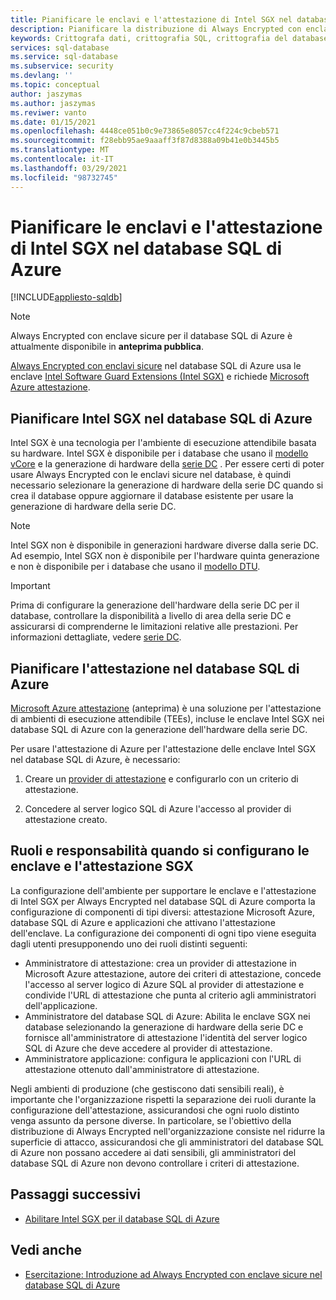 ```yaml
---
title: Pianificare le enclavi e l'attestazione di Intel SGX nel database SQL di Azure
description: Pianificare la distribuzione di Always Encrypted con enclavi sicure nel database SQL di Azure.
keywords: Crittografa dati, crittografia SQL, crittografia del database, dati sensibili, Always Encrypted, enclavi sicure, SGX, attestazione
services: sql-database
ms.service: sql-database
ms.subservice: security
ms.devlang: ''
ms.topic: conceptual
author: jaszymas
ms.author: jaszymas
ms.reviwer: vanto
ms.date: 01/15/2021
ms.openlocfilehash: 4448ce051b0c9e73865e8057cc4f224c9cbeb571
ms.sourcegitcommit: f28ebb95ae9aaaff3f87d8388a09b41e0b3445b5
ms.translationtype: MT
ms.contentlocale: it-IT
ms.lasthandoff: 03/29/2021
ms.locfileid: "98732745"
---
```

# <a name="plan-for-intel-sgx-enclaves-and-attestation-in-azure-sql-database"></a>Pianificare le enclavi e l'attestazione di Intel SGX nel database SQL di Azure

[!INCLUDE[appliesto-sqldb](../includes/appliesto-sqldb.md)]

> [!NOTE]
> Always Encrypted con enclave sicure per il database SQL di Azure è attualmente disponibile in **anteprima pubblica**.

[Always Encrypted con enclavi sicure](/sql/relational-databases/security/encryption/always-encrypted-enclaves) nel database SQL di Azure usa le enclave [Intel Software Guard Extensions (Intel SGX)](https://itpeernetwork.intel.com/microsoft-azure-confidential-computing/) e richiede [Microsoft Azure attestazione](/sql/relational-databases/security/encryption/always-encrypted-enclaves#secure-enclave-attestation).

## <a name="plan-for-intel-sgx-in-azure-sql-database"></a>Pianificare Intel SGX nel database SQL di Azure

Intel SGX è una tecnologia per l'ambiente di esecuzione attendibile basata su hardware. Intel SGX è disponibile per i database che usano il [modello vCore](service-tiers-vcore.md) e la generazione di hardware della [serie DC](service-tiers-vcore.md?#dc-series) . Per essere certi di poter usare Always Encrypted con le enclavi sicure nel database, è quindi necessario selezionare la generazione di hardware della serie DC quando si crea il database oppure aggiornare il database esistente per usare la generazione di hardware della serie DC.

> [!NOTE]
> Intel SGX non è disponibile in generazioni hardware diverse dalla serie DC. Ad esempio, Intel SGX non è disponibile per l'hardware quinta generazione e non è disponibile per i database che usano il [modello DTU](service-tiers-dtu.md).

> [!IMPORTANT]
> Prima di configurare la generazione dell'hardware della serie DC per il database, controllare la disponibilità a livello di area della serie DC e assicurarsi di comprenderne le limitazioni relative alle prestazioni. Per informazioni dettagliate, vedere [serie DC](service-tiers-vcore.md#dc-series).

## <a name="plan-for-attestation-in-azure-sql-database"></a>Pianificare l'attestazione nel database SQL di Azure

[Microsoft Azure attestazione](../../attestation/overview.md) (anteprima) è una soluzione per l'attestazione di ambienti di esecuzione attendibile (TEEs), incluse le enclave Intel SGX nei database SQL di Azure con la generazione dell'hardware della serie DC.

Per usare l'attestazione di Azure per l'attestazione delle enclave Intel SGX nel database SQL di Azure, è necessario:

1. Creare un [provider di attestazione](../../attestation/basic-concepts.md#attestation-provider) e configurarlo con un criterio di attestazione. 

2. Concedere al server logico SQL di Azure l'accesso al provider di attestazione creato.

## <a name="roles-and-responsibilities-when-configuring-sgx-enclaves-and-attestation"></a>Ruoli e responsabilità quando si configurano le enclave e l'attestazione SGX

La configurazione dell'ambiente per supportare le enclave e l'attestazione di Intel SGX per Always Encrypted nel database SQL di Azure comporta la configurazione di componenti di tipi diversi: attestazione Microsoft Azure, database SQL di Azure e applicazioni che attivano l'attestazione dell'enclave. La configurazione dei componenti di ogni tipo viene eseguita dagli utenti presupponendo uno dei ruoli distinti seguenti:

- Amministratore di attestazione: crea un provider di attestazione in Microsoft Azure attestazione, autore dei criteri di attestazione, concede l'accesso al server logico di Azure SQL al provider di attestazione e condivide l'URL di attestazione che punta al criterio agli amministratori dell'applicazione.
- Amministratore del database SQL di Azure: Abilita le enclave SGX nei database selezionando la generazione di hardware della serie DC e fornisce all'amministratore di attestazione l'identità del server logico SQL di Azure che deve accedere al provider di attestazione.
- Amministratore applicazione: configura le applicazioni con l'URL di attestazione ottenuto dall'amministratore di attestazione.

Negli ambienti di produzione (che gestiscono dati sensibili reali), è importante che l'organizzazione rispetti la separazione dei ruoli durante la configurazione dell'attestazione, assicurandosi che ogni ruolo distinto venga assunto da persone diverse. In particolare, se l'obiettivo della distribuzione di Always Encrypted nell'organizzazione consiste nel ridurre la superficie di attacco, assicurandosi che gli amministratori del database SQL di Azure non possano accedere ai dati sensibili, gli amministratori del database SQL di Azure non devono controllare i criteri di attestazione.

## <a name="next-steps"></a>Passaggi successivi

- [Abilitare Intel SGX per il database SQL di Azure](always-encrypted-enclaves-enable-sgx.md)

## <a name="see-also"></a>Vedi anche

- [Esercitazione: Introduzione ad Always Encrypted con enclave sicure nel database SQL di Azure](always-encrypted-enclaves-getting-started.md)